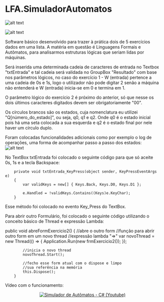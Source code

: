 # LFA.SimuladorAutomatos


![alt text](https://media.licdn.com/mpr/mpr/AAEAAQAAAAAAAAmTAAAAJGE2OWEzYTFjLWMxNWMtNGU2ZS04ZjJiLTM1NmIxZDg2ODM1Yg.png)

![alt text](https://media.licdn.com/mpr/mpr/AAEAAQAAAAAAAApZAAAAJDYyZmFkNGVkLWIzZjUtNGI1Ny1iYTkzLTBkNTAzYjUwNTYzZg.png)

Software básico desenvolvido para trazer à prática dois de 5 exercícios dados em uma lista. A matéria em questão é Linguagens Formais e Autômatos, para analisarmos estruturas lógicas que seriam lidas por máquinas.

Será inserida uma determinada cadeia de caracteres de entrada no Textbox "txtEntrada" e tal cadeia será validada no GroupBox "Resultado" com base nos parâmetros lógicos, no caso do exercício 1 - W (entrada) pertence a uma cadeia de 0s e 1s, logo o utilizador não pode digitar 2 senão a máquina não entenderá e W (entrada) inicia-se em 0 e termina em 1.

O parâmetro lógico do exercício 2 é próximo do anterior, só que nesse os dois últimos caracteres digitados devem ser obrigatoriamente "00".

Os círculos brancos são os estados, cuja nomenclatura eu utilizei "Q[número_do_estado]", ou seja, q0, q1 e q2. Onde q0 é o estado inicial pois há uma seta colocada a sua esquerda e q2 é o estado final por nele haver um círculo duplo.

Foram colocadas funcionalidades adicionais como por exemplo o log de operações, uma forma de acompanhar passo a passo dos estados:
![alt text](https://media.licdn.com/mpr/mpr/AAEAAQAAAAAAAArcAAAAJDcyNWM3N2VhLWNlZTctNDg5ZS1iNjU2LTdiZmE2NjkyZDU5Yw.png)


No TextBox txtEntrada foi colocado o seguinte código para que só aceite 0s, 1s e a tecla Backspace:

        private void txtEntrada_KeyPress(object sender, KeyPressEventArgs e)
        {
            var validKeys = new[] { Keys.Back, Keys.D0, Keys.D1 };

            e.Handled = !validKeys.Contains((Keys)e.KeyChar);
        }
Esse método foi colocado no evento Key_Press do TextBox.

Para abrir outro Formulário, foi colocado o seguinte código utilizando o conceito básico de Thread e expressão Lambda:

   public void abreFormExercicio2()
        {
            //abre o outro form
            //função para abrir outro form em um novo thread
            //expressão lambda "=>"
            var novoThread = new Thread(() =>
            {
                Application.Run(new frmExercicio2());
            });

            //inicia o novo thread
            novoThread.Start();

            //fecho esse form atual com o dispose e limpo
            //sua referência na memória
            this.Dispose();
        }
Vídeo com o funcionamento:

<div align="center">
  <a href="https://www.youtube.com/watch?v=-m_6-NcoNHc"><img src="https://img.youtube.com/vi/-m_6-NcoNHc/0.jpg" alt="Simulador de Autômatos - C# (Youtube)"></a>
</div>

